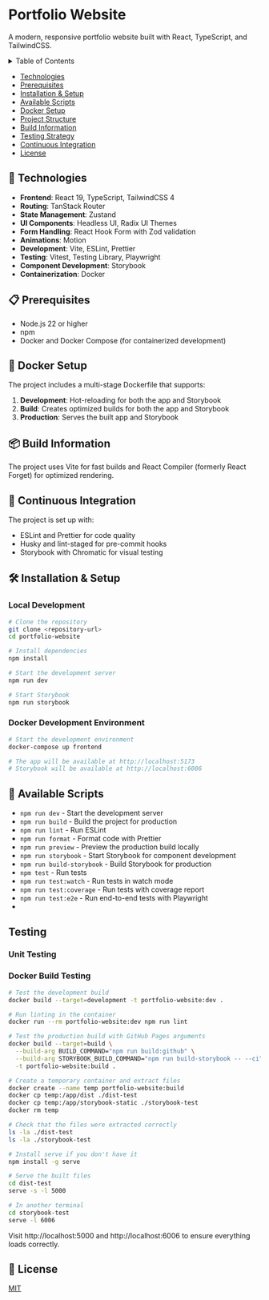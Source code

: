 # Portfolio Website

A modern, responsive portfolio website built with React, TypeScript, and TailwindCSS.

<details><summary>Table of Contents</summary>

* [🚀 Technologies](##_🚀_Technologies)
* [📋 Prerequisites](##_📋_Prerequisites)
* [🐳 Docker Setup](##_🐳_Docker_Setup)
* [📦 Build Information](##_📦_Build_Information)
* [🔄 Continuous Integration](##_🔄_Continuous_Integration)
* [🛠️ Installation & Setup](##_🛠️_Installation_&_Setup)
  * [Local Development](###_Local_Development)
  * [Docker Development Environment](###_Docker_Development_Environment)
* [📝 Available Scripts](##_📝_Available_Scripts)
* [Testing](##_Testing)
  * [Unit Testing](###_Unit_Testing)
  * [Docker Build Testing](###_Docker_Build_Testing)
* [📄 License](##_📄_License)

</details>

- [Technologies](#-technologies)
- [Prerequisites](#-prerequisites)
- [Installation & Setup](#️-installation--setup)
- [Available Scripts](#-available-scripts)
- [Docker Setup](#-docker-setup)
- [Project Structure](#-project-structure)
- [Build Information](#-build-information)
- [Testing Strategy](#-testing-strategy)
- [Continuous Integration](#-continuous-integration)
- [License](#-license)

## 🚀 Technologies

- **Frontend**: React 19, TypeScript, TailwindCSS 4
- **Routing**: TanStack Router
- **State Management**: Zustand
- **UI Components**: Headless UI, Radix UI Themes
- **Form Handling**: React Hook Form with Zod validation
- **Animations**: Motion
- **Development**: Vite, ESLint, Prettier
- **Testing**: Vitest, Testing Library, Playwright
- **Component Development**: Storybook
- **Containerization**: Docker

## 📋 Prerequisites

- Node.js 22 or higher
- npm
- Docker and Docker Compose (for containerized development)

## 🐳 Docker Setup

The project includes a multi-stage Dockerfile that supports:

1. **Development**: Hot-reloading for both the app and Storybook
2. **Build**: Creates optimized builds for both the app and Storybook
3. **Production**: Serves the built app and Storybook

## 📦 Build Information

The project uses Vite for fast builds and React Compiler (formerly React Forget) for optimized rendering.

## 🔄 Continuous Integration

The project is set up with:
- ESLint and Prettier for code quality
- Husky and lint-staged for pre-commit hooks
- Storybook with Chromatic for visual testing

## 🛠️ Installation & Setup

### Local Development

```bash
# Clone the repository
git clone <repository-url>
cd portfolio-website

# Install dependencies
npm install

# Start the development server
npm run dev

# Start Storybook
npm run storybook
```

### Docker Development Environment

```bash
# Start the development environment
docker-compose up frontend

# The app will be available at http://localhost:5173
# Storybook will be available at http://localhost:6006
```

## 📝 Available Scripts

- `npm run dev` - Start the development server
- `npm run build` - Build the project for production
- `npm run lint` - Run ESLint
- `npm run format` - Format code with Prettier
- `npm run preview` - Preview the production build locally
- `npm run storybook` - Start Storybook for component development
- `npm run build-storybook` - Build Storybook for production
- `npm test` - Run tests
- `npm run test:watch` - Run tests in watch mode
- `npm run test:coverage` - Run tests with coverage report
- `npm run test:e2e` - Run end-to-end tests with Playwright
- 
## Testing

### Unit Testing

### Docker Build Testing

```bash
# Test the development build
docker build --target=development -t portfolio-website:dev .

# Run linting in the container
docker run --rm portfolio-website:dev npm run lint

# Test the production build with GitHub Pages arguments
docker build --target=build \
  --build-arg BUILD_COMMAND="npm run build:github" \
  --build-arg STORYBOOK_BUILD_COMMAND="npm run build-storybook -- --ci" \
  -t portfolio-website:build .

# Create a temporary container and extract files
docker create --name temp portfolio-website:build
docker cp temp:/app/dist ./dist-test
docker cp temp:/app/storybook-static ./storybook-test
docker rm temp

# Check that the files were extracted correctly
ls -la ./dist-test
ls -la ./storybook-test
```

```bash
# Install serve if you don't have it
npm install -g serve

# Serve the built files
cd dist-test
serve -s -l 5000

# In another terminal
cd storybook-test
serve -l 6006
```
Visit http://localhost:5000 and http://localhost:6006 to ensure everything loads correctly.

## 📄 License

[MIT](LICENSE)
